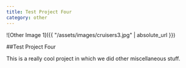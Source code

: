 ```yaml
---
title: Test Project Four
category: other
---
```


![Other Image 1]({{ "/assets/images/cruisers3.jpg" | absolute_url }})

##Test Project Four

This is a really cool project in which we did other miscellaneous stuff.